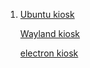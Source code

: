  1. [Ubuntu kiosk](https://ubuntu.com/tutorials/secure-ubuntu-kiosk)
    
    [Wayland kiosk](https://ubuntu.com/tutorials/wayland-kiosk)
    
    [electron kiosk](https://ubuntu.com/tutorials/electron-kiosk)
